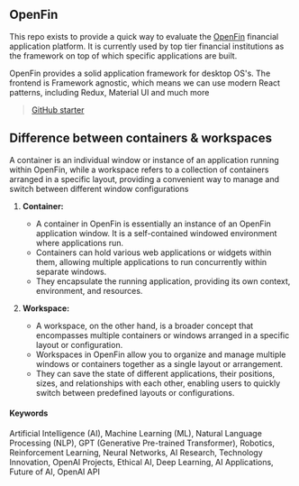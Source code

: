## OpenFin

This repo exists to provide a quick way to evaluate the [OpenFin](https://www.openfin.co/) financial application platform. It is currently used by top tier financial institutions as the framework on top of which specific applications are built. 

OpenFin provides a solid application framework for desktop OS's. The frontend is Framework agnostic, which means we can use modern React patterns, including Redux, Material UI and much more

> [GitHub starter](https://github.com/built-on-openfin/frontend-framework-starter)

## Difference between containers & workspaces

A container is an individual window or instance of an application running within OpenFin, while a workspace refers to a collection of containers arranged in a specific layout, providing a convenient way to manage and switch between different window configurations

1. **Container:**
   - A container in OpenFin is essentially an instance of an OpenFin application window. It is a self-contained windowed environment where applications run.
   - Containers can hold various web applications or widgets within them, allowing multiple applications to run concurrently within separate windows.
   - They encapsulate the running application, providing its own context, environment, and resources.

2. **Workspace:**
   - A workspace, on the other hand, is a broader concept that encompasses multiple containers or windows arranged in a specific layout or configuration.
   - Workspaces in OpenFin allow you to organize and manage multiple windows or containers together as a single layout or arrangement.
   - They can save the state of different applications, their positions, sizes, and relationships with each other, enabling users to quickly switch between predefined layouts or configurations.

#### Keywords 

Artificial Intelligence (AI), Machine Learning (ML), Natural Language Processing (NLP), GPT (Generative Pre-trained Transformer), Robotics, Reinforcement Learning, Neural Networks, AI Research, Technology Innovation, OpenAI Projects, Ethical AI, Deep Learning, AI Applications, Future of AI, OpenAI API